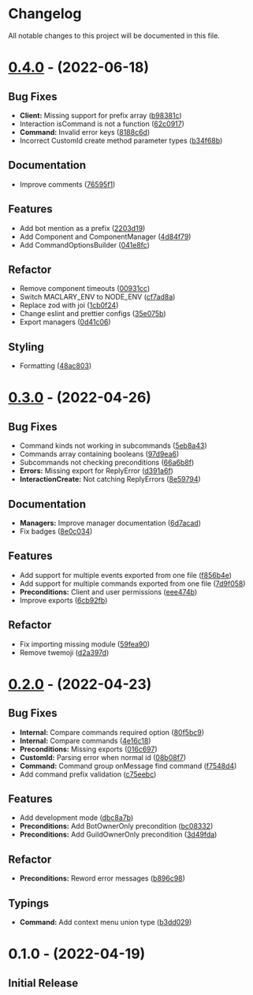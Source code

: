 # Changelog

All notable changes to this project will be documented in this file.

# [0.4.0](https://github.com/maclary/maclary/compare/0.3.0...0.4.0) - (2022-06-18)

## Bug Fixes

-   **Client:** Missing support for prefix array ([b98381c](https://github.com/maclary/maclary/commit/b98381c4fb0a64914e86687edc34fd0817e29161))
-   Interaction isCommand is not a function ([62c0917](https://github.com/maclary/maclary/commit/62c09175de82196e3c6dc1d9a134b442d679e98c))
-   **Command:** Invalid error keys ([8188c6d](https://github.com/maclary/maclary/commit/8188c6dab6a77fbc1b4acbeea3dd292fe1e4072c))
-   Incorrect CustomId create method parameter types ([b34f68b](https://github.com/maclary/maclary/commit/b34f68b9420821113c7deafbf1bb0fae0d345e4b))

## Documentation

-   Improve comments ([76595f1](https://github.com/maclary/maclary/commit/76595f1ba6c917a88c8f3ad387d16c201905ac7d))

## Features

-   Add bot mention as a prefix ([2203d19](https://github.com/maclary/maclary/commit/2203d191ebc75eec094b6e871aeed7a07720f369))
-   Add Component and ComponentManager ([4d84f79](https://github.com/maclary/maclary/commit/4d84f7916d82f27f6e3492d8c77bc371196f7bc7))
-   Add CommandOptionsBuilder ([041e8fc](https://github.com/maclary/maclary/commit/041e8fc45c630013c512f44ebdf107cf2b8229c7))

## Refactor

-   Remove component timeouts ([00931cc](https://github.com/maclary/maclary/commit/00931ccb152c26d6e49a903e06b2cd284b120bfa))
-   Switch MACLARY_ENV to NODE_ENV ([cf7ad8a](https://github.com/maclary/maclary/commit/cf7ad8a0288f6132f568a913b71e367bd027729e))
-   Replace zod with joi ([1cb0f24](https://github.com/maclary/maclary/commit/1cb0f245c95b2b508ad86d20c78877c7f1bc60b5))
-   Change eslint and prettier configs ([35e075b](https://github.com/maclary/maclary/commit/35e075bdca9cb80e17f039bc70b70b057a1d26ba))
-   Export managers ([0d41c06](https://github.com/maclary/maclary/commit/0d41c068ac40d12678c61da2638e50fc47a6c6d0))

## Styling

-   Formatting ([48ac803](https://github.com/maclary/maclary/commit/48ac80398b4b5c64d0382022a715a90e4f172f85))

# [0.3.0](https://github.com/maclary/maclary/compare/0.2.0...0.3.0) - (2022-04-26)

## Bug Fixes

-   Command kinds not working in subcommands ([5eb8a43](https://github.com/maclary/maclary/commit/5eb8a430f1131e9b9e22f6291d00e26c61fbe92e))
-   Commands array containing booleans ([97d9ea6](https://github.com/maclary/maclary/commit/97d9ea620e33bb0a0070e5684c03a563406b2866))
-   Subcommands not checking preconditions ([66a6b8f](https://github.com/maclary/maclary/commit/66a6b8ff4401a98385045a1556501e5b4b08d53c))
-   **Errors:** Missing export for ReplyError ([d391a6f](https://github.com/maclary/maclary/commit/d391a6f2653fad864202cd033ad4c783cba1d38b))
-   **InteractionCreate:** Not catching ReplyErrors ([8e59794](https://github.com/maclary/maclary/commit/8e5979413d0ad4b1ad2b29505ea813adac1251bd))

## Documentation

-   **Managers:** Improve manager documentation ([6d7acad](https://github.com/maclary/maclary/commit/6d7acadf0dc54e83040be392c96683b03a863583))
-   Fix badges ([8e0c034](https://github.com/maclary/maclary/commit/8e0c0342f9c305a230cd8748d39d3c2de577d9a1))

## Features

-   Add support for multiple events exported from one file ([f856b4e](https://github.com/maclary/maclary/commit/f856b4ef058b583d691ea1ca8d0d17de82289d8a))
-   Add support for multiple commands exported from one file ([7d9f058](https://github.com/maclary/maclary/commit/7d9f05845188dd053ec0e0caf91269f8442b3678))
-   **Preconditions:** Client and user permissions ([eee474b](https://github.com/maclary/maclary/commit/eee474bc34a9dd6746cce2ee73a2f5c5798b2126))
-   Improve exports ([6cb92fb](https://github.com/maclary/maclary/commit/6cb92fb2577c47b70c5df863e167f7d34dda3b5a))

## Refactor

-   Fix importing missing module ([59fea90](https://github.com/maclary/maclary/commit/59fea90a82ff7e2fd45d1b9f4e0a526d223ffb92))
-   Remove twemoji ([d2a397d](https://github.com/maclary/maclary/commit/d2a397d4fe6b0ac347cb6dc3f4db34c259a59c02))

# [0.2.0](https://github.com/maclary/maclary/compare/0.1.0...0.2.0) - (2022-04-23)

## Bug Fixes

-   **Internal:** Compare commands required option ([80f5bc9](https://github.com/maclary/maclary/commit/80f5bc915cffe240a74be662d3d2a242542b77b4))
-   **Internal:** Compare commands ([4e16c18](https://github.com/maclary/maclary/commit/4e16c1848cb4b9db85a2f41a4b656a34ccfbbbfa))
-   **Preconditions:** Missing exports ([016c697](https://github.com/maclary/maclary/commit/016c6977fb0bd9669f88dda4195ec3afbfc18278))
-   **CustomId:** Parsing error when normal id ([08b08f7](https://github.com/maclary/maclary/commit/08b08f787acdbda749f0f6bbabfaca13160c414b))
-   **Command:** Command group onMessage find command ([f7548d4](https://github.com/maclary/maclary/commit/f7548d402e5ee5f6e8d8601677a58fa38e182c26))
-   Add command prefix validation ([c75eebc](https://github.com/maclary/maclary/commit/c75eebc6ca2089b25d00169b645fb54df44c16c7))

## Features

-   Add development mode ([dbc8a7b](https://github.com/maclary/maclary/commit/dbc8a7bf58527064a55b84674e1d1b0dc54c6583))
-   **Preconditions:** Add BotOwnerOnly precondition ([bc08332](https://github.com/maclary/maclary/commit/bc0833247f5fd18bfc59f3929798ab27922d29d0))
-   **Preconditions:** Add GuildOwnerOnly precondition ([3d49fda](https://github.com/maclary/maclary/commit/3d49fdaaa017a8ab607245eedcb3aca7b9a33807))

## Refactor

-   **Preconditions:** Reword error messages ([b896c98](https://github.com/maclary/maclary/commit/b896c98c810504da1c79a1a36275bf1b59690e2b))

## Typings

-   **Command:** Add context menu union type ([b3dd029](https://github.com/maclary/maclary/commit/b3dd0294d3947dd0b797f06e82003531b7cfd5a2))

# 0.1.0 - (2022-04-19)

## Initial Release
